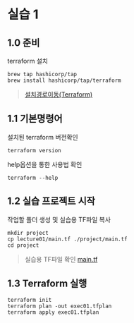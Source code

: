 # 실습 1

## 1.0 준비
terraform 설치
```
brew tap hashicorp/tap
brew install hashicorp/tap/terraform
```
> [설치경로이동(Terraform)](https://developer.hashicorp.com/terraform/downloads?product_intent=terraform)


## 1.1 기본명령어
설치된 terraform 버전확인
```
terraform version
```

help옵션을 통한 사용법 확인
```
terraform --help
```

## 1.2 실습 프로젝트 시작

작업할 폴더 생성 및 실습용 TF파일 복사
```
mkdir project
cp lecture01/main.tf ./project/main.tf
cd project
```

> 실습용 TF파일 확인 [main.tf](../main.tf)

## 1.3 Terraform 실행
```
terraform init
terraform plan -out exec01.tfplan
terraform apply exec01.tfplan
```



